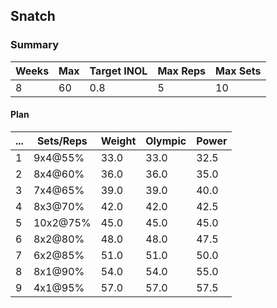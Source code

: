 ## Snatch

### Summary

Weeks | Max | Target INOL | Max Reps | Max Sets
--- | --- | --- | --- | ---
8 | 60 | 0.8 | 5 | 10

#### Plan

 ... | Sets/Reps | Weight | Olympic | Power
--- | --- | --- | --- | ---
1 | 9x4@55% | 33.0 | 33.0 | 32.5
2 | 8x4@60% | 36.0 | 36.0 | 35.0
3 | 7x4@65% | 39.0 | 39.0 | 40.0
4 | 8x3@70% | 42.0 | 42.0 | 42.5
5 | 10x2@75% | 45.0 | 45.0 | 45.0
6 | 8x2@80% | 48.0 | 48.0 | 47.5
7 | 6x2@85% | 51.0 | 51.0 | 50.0
8 | 8x1@90% | 54.0 | 54.0 | 55.0
9 | 4x1@95% | 57.0 | 57.0 | 57.5


